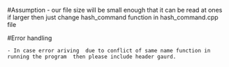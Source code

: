 #Assumption
	- our file size will be small enough that it can be read at ones if larger then just change hash_command function in hash_command.cpp file


#Error handling

    - In case error ariving  due to conflict of same name function in running the program  then please include header gaurd.
